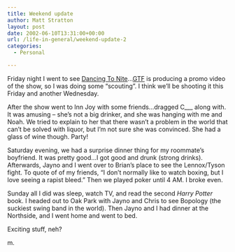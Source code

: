 ```yaml
---
title: Weekend update
author: Matt Stratton
layout: post
date: 2002-06-10T13:31:00+00:00
url: /life-in-general/weekend-update-2
categories:
  - Personal

---
```

Friday night I went to see [Dancing To Nite][1]&#8230;[GTF][2] is producing a promo video of the show, so I was doing some &#8220;scouting&#8221;. I think we&#8217;ll be shooting it this Friday and another Wednesday.

After the show went to Inn Joy with some friends&#8230;dragged C\___ along with. It was amusing &#8211; she&#8217;s not a big drinker, and she was hanging with me and Noah. We tried to explain to her that there wasn&#8217;t a problem in the world that can&#8217;t be solved with liquor, but I&#8217;m not sure she was convinced. She had a glass of wine though. Party!

Saturday evening, we had a surprise dinner thing for my roommate&#8217;s boyfriend. It was pretty good&#8230;I got good and drunk (strong drinks). Afterwards, Jayno and I went over to Brian&#8217;s place to see the Lennox/Tyson fight. To quote of of my friends, &#8220;I don&#8217;t normally like to watch boxing, but I love seeing a rapist bleed.&#8221; Then we played poker until 4 AM. I broke even.

Sunday all I did was sleep, watch TV, and read the second _Harry Potter_ book. I headed out to Oak Park with Jayno and Chris to see Bopology (the suckiest swing band in the world). Then Jayno and I had dinner at the Northside, and I went home and went to bed.

Exciting stuff, neh?

m.

 [1]: https://www.dancingtonite.com
 [2]: https://www.gravytrainfilms.com